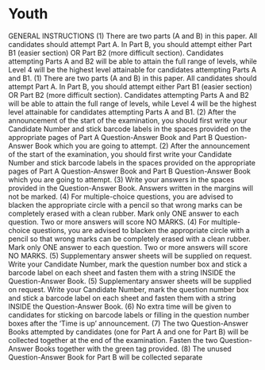 # Youth

GENERAL INSTRUCTIONS
(1) There are two parts (A and B) in this paper. All candidates should attempt Part A. In Part B, you
should attempt either Part B1 (easier section) OR Part B2 (more difficult section). Candidates
attempting Parts A and B2 will be able to attain the full range of levels, while Level 4 will be the
highest level attainable for candidates attempting Parts A and B1.
(1) There are two parts (A and B) in this paper. All candidates should attempt Part A. In Part B, you
should attempt either Part B1 (easier section) OR Part B2 (more difficult section). Candidates
attempting Parts A and B2 will be able to attain the full range of levels, while Level 4 will be the
highest level attainable for candidates attempting Parts A and B1.
(2) After the announcement of the start of the examination, you should first write your Candidate
Number and stick barcode labels in the spaces provided on the appropriate pages of Part A
Question-Answer Book and Part B Question-Answer Book which you are going to attempt.
(2) After the announcement of the start of the examination, you should first write your Candidate
Number and stick barcode labels in the spaces provided on the appropriate pages of Part A
Question-Answer Book and Part B Question-Answer Book which you are going to attempt.
(3) Write your answers in the spaces provided in the Question-Answer Book. Answers written in the
margins will not be marked.
(4) For multiple-choice questions, you are advised to blacken the appropriate circle with a pencil so
that wrong marks can be completely erased with a clean rubber. Mark only ONE answer to
each question. Two or more answers will score NO MARKS.
(4) For multiple-choice questions, you are advised to blacken the appropriate circle with a pencil so
that wrong marks can be completely erased with a clean rubber. Mark only ONE answer to
each question. Two or more answers will score NO MARKS.
(5) Supplementary answer sheets will be supplied on request. Write your Candidate Number,
mark the question number box and stick a barcode label on each sheet and fasten them
with a string INSIDE the Question-Answer Book.
(5) Supplementary answer sheets will be supplied on request. Write your Candidate Number,
mark the question number box and stick a barcode label on each sheet and fasten them
with a string INSIDE the Question-Answer Book.
(6) No extra time will be given to candidates for sticking on barcode labels or filling in the question
number boxes after the ‘Time is up’ announcement.
(7) The two Question-Answer Books attempted by candidates (one for Part A and one for Part B)
will be collected together at the end of the examination. Fasten the two Question-Answer Books
together with the green tag provided.
(8) The unused Question-Answer Book for Part B will be collected separate
